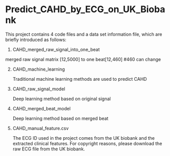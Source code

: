 # Predict_CAHD_by_ECG_on_UK_Biobank

This project contains 4 code files and a data set information file, which are briefly introduced as follows:

1. CAHD_merged_raw_signal_into_one_beat

  merged raw signal matrix [12,5000] to one beat[12,460] #460 can change
    
2. CAHD_machine_learning

   Traditional machine learning methods are used to predict CAHD
   
3. CAHD_raw_signal_model

   Deep learning method based on original signal
   
4. CAHD_merged_beat_model

   Deep learning method based on merged beat
   
5. CAHD_manual_feature.csv

   The ECG ID used in the project comes from the UK biobank and the extracted clinical features. For copyright reasons, please download the raw ECG file from the UK biobank. 
